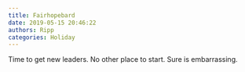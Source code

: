 ```yaml
---
title: Fairhopebard
date: 2019-05-15 20:46:22
authors: Ripp
categories: Holiday
---
```


 Time to get new leaders.
No other place to start.
Sure is embarrassing.
